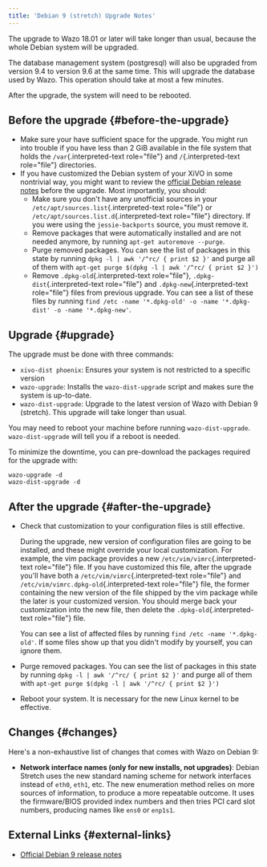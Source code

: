```yaml
---
title: 'Debian 9 (stretch) Upgrade Notes'
---
```


The upgrade to Wazo 18.01 or later will take longer than usual, because the whole Debian system will
be upgraded.

The database management system (postgresql) will also be upgraded from version 9.4 to version 9.6 at
the same time. This will upgrade the database used by Wazo. This operation should take at most a few
minutes.

After the upgrade, the system will need to be rebooted.

## Before the upgrade {#before-the-upgrade}

- Make sure your have sufficient space for the upgrade. You might run into trouble if you have less
  than 2 GiB available in the file system that holds the `/var`{.interpreted-text role="file"} and
  `/`{.interpreted-text role="file"} directories.
- If you have customized the Debian system of your XiVO in some nontrivial way, you might want to
  review the [official Debian release notes](https://www.debian.org/releases/stretch/releasenotes)
  before the upgrade. Most importantly, you should:
  - Make sure you don\'t have any unofficial sources in your
    `/etc/apt/sources.list`{.interpreted-text role="file"} or
    `/etc/apt/sources.list.d`{.interpreted-text role="file"} directory. If you were using the
    `jessie-backports` source, you must remove it.
  - Remove packages that were automatically installed and are not needed anymore, by running
    `apt-get autoremove --purge`.
  - Purge removed packages. You can see the list of packages in this state by running
    `dpkg -l | awk '/^rc/ { print $2 }'` and purge all of them with
    `apt-get purge $(dpkg -l | awk '/^rc/ { print $2 }')`
  - Remove `.dpkg-old`{.interpreted-text role="file"}, `.dpkg-dist`{.interpreted-text role="file"}
    and `.dpkg-new`{.interpreted-text role="file"} files from previous upgrade. You can see a list
    of these files by running
    `find /etc -name '*.dpkg-old' -o -name '*.dpkg-dist' -o -name '*.dpkg-new'`.

## Upgrade {#upgrade}

The upgrade must be done with three commands:

- `xivo-dist phoenix`: Ensures your system is not restricted to a specific version
- `wazo-upgrade`: Installs the `wazo-dist-upgrade` script and makes sure the system is up-to-date.
- `wazo-dist-upgrade`: Upgrade to the latest version of Wazo with Debian 9 (stretch). This upgrade
  will take longer than usual.

You may need to reboot your machine before running `wazo-dist-upgrade`. `wazo-dist-upgrade` will
tell you if a reboot is needed.

To minimize the downtime, you can pre-download the packages required for the upgrade with:

    wazo-upgrade -d
    wazo-dist-upgrade -d

## After the upgrade {#after-the-upgrade}

- Check that customization to your configuration files is still effective.

  During the upgrade, new version of configuration files are going to be installed, and these might
  override your local customization. For example, the vim package provides a new
  `/etc/vim/vimrc`{.interpreted-text role="file"} file. If you have customized this file, after the
  upgrade you\'ll have both a `/etc/vim/vimrc`{.interpreted-text role="file"} and
  `/etc/vim/vimrc.dpkg-old`{.interpreted-text role="file"} file, the former containing the new
  version of the file shipped by the vim package while the later is your customized version. You
  should merge back your customization into the new file, then delete the
  `.dpkg-old`{.interpreted-text role="file"} file.

  You can see a list of affected files by running `find /etc -name '*.dpkg-old'`. If some files show
  up that you didn\'t modify by yourself, you can ignore them.

- Purge removed packages. You can see the list of packages in this state by running
  `dpkg -l | awk '/^rc/ { print $2 }'` and purge all of them with
  `apt-get purge $(dpkg -l | awk '/^rc/ { print $2 }')`
- Reboot your system. It is necessary for the new Linux kernel to be effective.

## Changes {#changes}

Here\'s a non-exhaustive list of changes that comes with Wazo on Debian 9:

- **Network interface names (only for new installs, not upgrades)**: Debian Stretch uses the new
  standard naming scheme for network interfaces instead of `eth0`, `eth1`, etc. The new enumeration
  method relies on more sources of information, to produce a more repeatable outcome. It uses the
  firmware/BIOS provided index numbers and then tries PCI card slot numbers, producing names like
  `ens0` or `enp1s1`.

## External Links {#external-links}

- [Official Debian 9 release notes](https://www.debian.org/releases/stretch/releasenotes)
